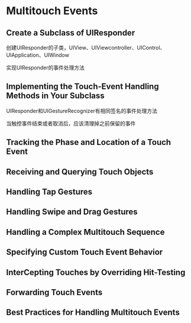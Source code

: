 # Multitouch Events

## Create a Subclass of UIResponder

创建UIResponder的子类，UIView、UIViewcontroller、UIControl、UIApplication、UIWindow

实现UIResponder的事件处理方法

## Implementing the Touch-Event Handling Methods in Your Subclass

UIResponder和UIGestureRecognizer有相同签名的事件处理方法

当触控事件结束或者取消后，应该清理掉之前保留的事件

## Tracking the Phase and Location of a Touch Event

## Receiving and Querying Touch Objects

## Handling Tap Gestures

## Handling Swipe and Drag Gestures

## Handling a Complex Multitouch Sequence

## Specifying Custom Touch Event Behavior

## InterCepting Touches by Overriding Hit-Testing

## Forwarding Touch Events

## Best Practices for Handling Multitouch Events

## 



